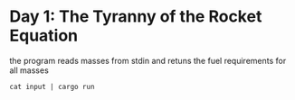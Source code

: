 # Day 1: The Tyranny of the Rocket Equation

the program reads masses from stdin and retuns the fuel requirements for all masses 
```
cat input | cargo run
```
